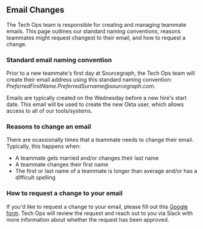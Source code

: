 ## Email Changes

The Tech Ops team is responsible for creating and managing teammate emails. This page outlines our standard naming conventions, reasons teammates might request changest to their email, and how to request a change.

### Standard email naming convention
Prior to a new teammate's first day at Sourcegraph, the Tech Ops team will create their email address using this standard naming convention: _PreferredFirstName.PreferredSurname@sourcegraph.com_.

Emails are typically created on the Wednesday before a new hire's start date. This email will be used to create the new Okta user, which allows access to all of our tools/systems.

### Reasons to change an email
There are ocassionally times that a teammate needs to change their email. Typically, this happens when:
- A teammate gets married and/or changes their last name
- A teammate changes their first name
- The first or last name of a teammate is longer than average and/or has a difficult spelling

### How to request a change to your email
If you'd like to request a change to your email, please fill out this [Google form](https://docs.google.com/forms/d/e/1FAIpQLSezBf7e0GSSyFajWvYEjsiVGrE6GrEzgoQC3B5A2bGqugAqCg/viewform?usp=sf_link). Tech Ops will review the request and reach out to you via Slack with more information about whether the request has been approved.
